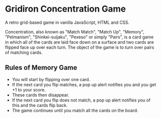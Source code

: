 # Gridiron Concentration Game
A retro grid-based game in vanilla JavaScript, HTML and CSS.

Concentration, also known as "Match Match", "Match Up", "Memory", "Pelmanism", "Shinkei-suijaku", "Pexeso" or simply "Pairs", is a card game in which all of the cards are laid face down on a surface and two cards are flipped face up over each turn. The object of the game is to turn over pairs of matching cards.

## Rules of Memory Game
- You will start by flipping over one card.
- If the next card you flip matches, a pop up alert notifies you and you get +1 to your score.
- These cards then disappear.
- If the next card you flip does not match, a pop up alert notifies you of this and the cards flip back.
- The game continues until you match all the cards on the board.
